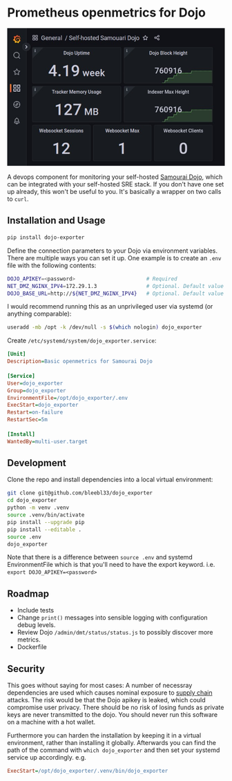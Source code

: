 # Prometheus openmetrics for Dojo

![sample Grafana dashboard](https://raw.githubusercontent.com/bleebl33/dojo_exporter/main/dashboards/dojo_exporter-01.jpg)

A devops component for monitoring your self-hosted [Samourai Dojo](https://code.samourai.io/dojo/samourai-dojo), which can be integrated with your self-hosted SRE stack. If you don't have one set up already, this won't be useful to you. It's basically a wrapper on two calls to `curl`.

## Installation and Usage

``` bash
pip install dojo-exporter
```

Define the connection parameters to your Dojo via environment variables. There are multiple ways you can set it up. One example is to create an `.env` file with the following contents:

```bash
DOJO_APIKEY=<password>                       # Required
NET_DMZ_NGINX_IPV4=172.29.1.3                # Optional. Default value shown
DOJO_BASE_URL=http://${NET_DMZ_NGINX_IPV4}   # Optional. Default value shown
```

I would recommend running this as an unprivileged user via systemd (or anything comparable):

```bash
useradd -mb /opt -k /dev/null -s $(which nologin) dojo_exporter
```

Create `/etc/systemd/system/dojo_exporter.service`:

```ini
[Unit]
Description=Basic openmetrics for Samourai Dojo

[Service]
User=dojo_exporter
Group=dojo_exporter
EnvironmentFile=/opt/dojo_exporter/.env
ExecStart=dojo_exporter
Restart=on-failure
RestartSec=5m

[Install]
WantedBy=multi-user.target
```

## Development

Clone the repo and install dependencies into a local virtual environment:

```bash
git clone git@github.com/bleebl33/dojo_exporter
cd dojo_exporter
python -m venv .venv
source .venv/bin/activate
pip install --upgrade pip
pip install --editable .
source .env
dojo_exporter
```

Note that there is a difference between `source .env` and systemd EnvironmentFile which is that you'll need to have the export keyword. i.e. `export DOJO_APIKEY=<password>`

## Roadmap

- Include tests
- Change `print()` messages into sensible logging with configuration debug levels.
- Review Dojo `/admin/dmt/status/status.js` to possibly discover more metrics.
- Dockerfile

## Security

This goes without saying for most cases: A number of necessray dependencies are used which causes nominal exposure to [supply chain](https://cloud.google.com/software-supply-chain-security/docs/attack-vectors) attacks. The risk would be that the Dojo apikey is leaked, which could compromise user privacy. There should be no risk of losing funds as private keys are never transmitted to the dojo. You should never run this software on a machine with a hot wallet.

Furthermore you can harden the installation by keeping it in a virtual environment, rather than installing it globally. Afterwards you can find the path of the command with `which dojo_exporter` and then set your systemd service up accordingly. e.g. 

```ini
ExecStart=/opt/dojo_exporter/.venv/bin/dojo_exporter
```
